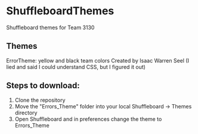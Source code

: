 # ShuffleboardThemes
Shuffleboard themes for Team 3130

## Themes
ErrorTheme: yellow and black team colors
    Created by Isaac Warren Seel (I lied and said I could understand CSS, but I figured it out)

## Steps to download:
1) Clone the repository
2) Move the "Errors_Theme" folder into your local Shuffleboard -> Themes directory
3) Open Shuffleboard and in preferences change the theme to Errors_Theme
